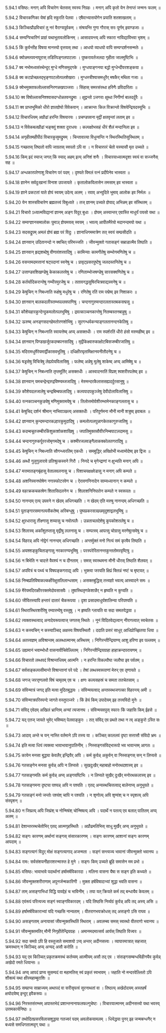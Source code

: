 5.94.1
वसिष्ठः:
मनाग् अपि विचारेण चेतसस् स्वस्य निग्रहः ।
मनाग् अपि कृतो येन तेनाप्तं जन्मनः फलम् ॥


5.94.2
विचारकणिका येषां हृदि स्फुरति पेलवा ।
एषैवाभ्यासयोगेन प्रयाति शतशाखताम् ॥


5.94.3
किञ्चित्प्रौढविचारं तु नरं वैराग्यपूर्वकम् ।
संश्रयन्ति गुणा गौरास् सरः पूर्णम् इवाण्डजाः ॥


5.94.4
सम्यग्विचारिणं प्राज्ञं यथाभूतावलोकिनम् ।
आसादयन्त्य् अपि स्फारा नाविद्याविभवा भृशम् ॥


5.94.5
किं कुर्वन्तीह विषया मानस्यो वृत्तयस् तथा ।
आधयो व्याधयो वापि सम्यग्दर्शनसन्मतेः ॥


5.94.6
क्वोन्नमत्पवनापूरास् तडित्पिङ्गलपाटलाः ।
पुष्करावर्तजलदा गृहीता जालमुष्टिभिः ॥


5.94.7
क्व नभोमध्यसंस्थेन्दुर् मुग्धे मणिसमुद्गके ।
मुग्धयाङ्गनया बद्धो मुग्धेन्दीवरशङ्कया ॥


5.94.8
क्व कटप्रोच्छलद्भृङ्गपटलोत्पलशेखराः ।
मुग्धस्त्रीश्वासमधुरैर् मषकैर् मथिता गजाः ॥


5.94.9
क्वेभमुक्ताफलोल्लासनिरणन्नखपञ्जराः ।
सिंहास् समरसंरब्धा हरिणैः प्रविदारिताः ॥


5.94.10
क्व विषोल्लासनिश्श्वासदग्धोन्नतवनद्रुमाः ।
क्षुद्वन्तो ऽजगराः क्षुब्धा निगीर्णा बालदर्दुरैः ॥


5.94.11
क्व प्राप्तभूमिको धीरो ज्ञातज्ञेयो विवेकवान् ।
आक्रान्तः किल विक्रान्तो विषयेन्द्रियदस्युभिः ॥


5.94.12
विचारधियम् अप्रौढां हरन्ति विषयारयः ।
प्रचण्डपवना मृद्वीं क्षतवृन्तां लताम् इव ॥


5.94.13
न विवेकबलप्रौढां भङ्क्तुं शक्ता दुराधयः ।
कल्पक्षोभसहं धीरं शैलं मन्दानिला इव ॥


5.94.14
अगृहीतमहीपीठं विचारकुसुमद्रुमम् ।
चिन्तावात्या विधुन्वन्ति न स्थिरस्थितिसुस्थितम् ॥


5.94.15
गच्छतस् तिष्ठतो वापि जाग्रतस् स्वपतो ऽपि वा ।
न विचारपरं चेतो यस्यासौ मृत उच्यते ॥


5.94.16
किम् इदं स्याज् जगत् किं स्याद् अहम् इत्य् अनिशं शनैः ।
विचारयाध्यात्मदृशा स्वयं वा सज्जनैस् सह ॥


5.94.17
अन्धकारपरेणाशु विचारेण परं पदम् ।
दृश्यते विमलं रत्नं प्रदीपेनेव भास्वता ॥


5.94.18
ज्ञानेन सर्वदुःखानां विनाश उपजायते ।
कृतालोकविलासेन तमसाम् इव भास्वता ॥


5.94.19
ज्ञाने प्रकटतां याते ज्ञेयं स्वयम् उदेत्य् अलम् ।
रवाव् अभ्युदिते भूमाव् आलोक इव निर्मलः ॥


5.94.20
येन शास्त्रविचारेण ब्रह्मतत्त्वं विबुध्यते ।
तज् ज्ञानम् उच्यते ज्ञेयाद् अभिन्नम् इव संस्थितम् ॥


5.94.21
विचारो ऽध्यात्मविद्यानां ज्ञानम् अङ्ग विदुर् बुधाः ।
ज्ञेयम् अस्यान्तर् एवास्ति माधुर्यं पयसो यथा ॥


5.94.22
सम्यग्ज्ञानसमालोकः पुमाञ् ज्ञेयमयस् स्वयम् ।
भवत्य् आपीतमैरेयो मदानन्दमयो यथा ॥


5.94.23
सदसद्रूपम् अमलं ज्ञेयं ब्रह्म परं विदुः ।
ज्ञानाधिगममात्रेण तत् स्वयं सम्प्रसीदति ॥


5.94.24
ज्ञानवान् उदितानन्दो न क्वचित् परिमज्जति ।
जीवन्मुक्तो गतासङ्गं सम्राडात्मैव तिष्ठति ॥


5.94.25
ज्ञानवान् हृद्यशब्देषु वीणावंशरवादिषु ।
कामिन्याः कामगीतेषु सम्भोगमणितेषु च ॥


5.94.26
वसन्तमदमत्तानां षट्पदानां स्वनेषु च ।
प्रावृट्प्रसरपुष्टेषु जलदस्तनितेषु च ॥


5.94.27
उत्ताण्डवशिखण्डेषु केकाकलरवेषु च ।
रणिताम्भोजषण्डेषु सारसक्वणितेषु च ॥


5.94.28
कर्तर्यादिकरान्तेषु गम्भीरमुरजेषु च ।
ततावनद्धसुषिरचित्रवाद्यस्वनेषु च ॥


5.94.29
केषुचिन् न निबध्नाति रूक्षेषु मधुरेषु च ।
रणितेषु रतिं राम पद्मेष्व् इव निशाकरः ॥


5.94.30
ज्ञानवान् बालकदलीस्तम्भपल्लवपाणिषु ।
चन्दनागुरुमन्दारलतास्तबकसद्मसु ॥


5.94.31
कौशेयहारकुन्देन्दुकमलोत्पलभूमिषु ।
द्रवत्काञ्चनकान्तेषु नितम्बस्तनबाहुषु ॥


5.94.32
ऊरुष्व् अनङ्गसदनहेमतोरणशोभिषु ।
सुरगन्धर्वकन्याङ्गलतानन्दनकेलिषु ॥


5.94.33
केषुचिन् न निबध्नाति स्वायत्तेष्व् अप्य् असक्तधीः ।
राम स्पर्शरतिं धीरो हंसो मरुमहीष्व् इव ॥


5.94.34
ज्ञानवान् पिण्डखर्जूरकदम्बपनसादिषु ।
मृद्वीकेक्ष्वारुकाक्षोटबिसजम्बीरजातिषु ॥


5.94.35
मदिरामधुमैरेयमार्द्वीकासवभूतिषु ।
दधिक्षीरघृतामिक्षानवनीतौदनेषु च ॥


5.94.36
षड्रसेषु विचित्रेषु लेह्यपेयविलासिषु ।
फलेष्व् अन्नेषु मूलेषु शाकेष्व् अप्य् आमिषेषु च ॥


5.94.37
केषुचिन् न निबध्नाति तृप्तमूर्तिर् असक्तधीः ।
आस्वादनरतिं विप्रश् श्वशरीरपलेष्व् इव ॥


5.94.38
ज्ञानवान् यमचन्द्रेन्द्ररुद्रविष्ण्वब्जजादिषु ।
मेरुमन्दरकैलाससह्यदर्दुरसानुषु ॥


5.94.39
कौशेयदलजालेषु चन्द्रबिम्बफलादिषु ।
कल्पपादपकुञ्जेषु देवीदोलाविलासिषु ॥


5.94.40
रत्नकाञ्चनकुड्येषु मणिमुक्तामयेषु च ।
तिलोत्तमोर्वशीरम्भामेनकाङ्गलतासु च ॥


5.94.41
केषुचिद् दर्शनं श्रीमान् नाभिवाञ्छत्य् असक्तधीः ।
परिपूर्णमना मौनी मानी शत्रुष्व् इवाबलः ॥


5.94.42
ज्ञानवान् कुन्दमन्दारकल्हारकुमुदादिषु ।
कमलोत्पलपुन्नागकेतकागुरुजातिषु ॥


5.94.43
कदम्बचूतजम्बीरकिंशुकाशोकशाखिषु ।
जपातिमुक्तसौवीरनिम्बपाटलदामसु ॥


5.94.44
चन्दनागुरुकर्पूररजोमृगमदेषु च ।
कश्मीरजलवङ्गैलाकक्कोलतगरादिषु ॥


5.94.45
केषुचिन् न निबध्नाति सौगन्ध्यरतिम् एकधीः ।
समबुद्धिर् अविक्षोभी मध्वामोदेष्व् इव द्विजः ॥


5.94.46
अब्धौ गुलुगुलारावे प्रतिश्रुत्कस्वने गिरौ ।
निनदे च मृगेन्द्राणां न क्षुभ्यति मनाग् अपि ॥


5.94.47
मत्तमातङ्गबृंहासु वेतालवलनासु च ।
पिशाचयक्षक्ष्वेडासु न मनाग् अपि कम्पते ॥


5.94.48
अशनिस्वनघोषेण नगास्फोटरवेण च ।
ऐरावणनिनादेन साम्यध्यानान् न कम्पते ॥


5.94.49
वहत्क्रकचकाषेण शितासिदलनेन च ।
शिलाशनिनिपातेन कम्पते न स्वरूपतः ॥


5.94.50
नानन्दम् एत्य् उपवने न खेदम् अधिगच्छति ।
न खेदम् एति मरुषु नानन्दम् अधिगच्छति ॥


5.94.51
पूताङ्गारसमानल्पसैकतेष्व् अरिबन्धुषु ।
पुष्पप्रकरसञ्छन्नमृदुशाद्वलभूमिषु ॥


5.94.52
क्षुरधारासु तीक्ष्णासु शय्यासु च नवोत्पलैः ।
उन्नताचलदेशेषु कूपकोशतलेषु च ॥


5.94.53
शिलास्व् अर्कांशुतप्तासु मृद्वीषु ललनासु च ।
सम्पत्स्व् आपत्सु चोग्रासु मरणेषूत्सवेषु च ॥


5.94.54
विहरन्न् अपि नोद्वेगं नानन्दम् अधिगच्छति ।
अन्तर्मुक्तं मनो नित्यं समं कृत्वैव तिष्ठति ॥


5.94.55
अयश्शङ्कुचिताङ्गासु नरकारण्यभूमिषु ।
परस्परेरितानन्तकुन्ततोमरवृष्टिषु ॥


5.94.56
न बिभेति न चादत्ते वैवश्यं न च दीनताम् ।
समस् स्वस्थमना मौनी धीरस् तिष्ठति शैलवत् ॥


5.94.57
अपवित्रं च पथ्यं च विषपङ्कगराद्य् अपि ।
भुक्त्वा जरयति क्षिप्रं क्लिन्नं नष्टं च मृष्टवत् ॥


5.94.58
निम्बप्रतिविषाकल्कक्षीरेक्षुसलिलान्धसाम् ।
असक्तबुद्धिस् तत्त्वज्ञो भवत्य् आस्वादने समः ॥


5.94.59
मैरेयमदिराक्षीररक्तमेदोवसासवैः ।
तुषास्थितृणकेशान्नैर् न हृष्यति न कुप्यति ॥


5.94.60
जीवितस्यापि हन्तारं दातारं चैकरूपया ।
दृशा प्रसादमाधुर्यशालिन्या परिपश्यति ॥


5.94.61
स्थिरास्थिरशरीरेषु रम्यारम्येषु वस्तुषु ।
न हृष्यति ग्लायति वा सदा समतयेद्धया ॥


5.94.62
त्यक्तास्थत्वाद् अनादेयरूपत्वाज् जगतस् स्थितेः ।
नूनं विदितवेद्यत्वान् नीरागत्वात् स्वचेतसः ॥


5.94.63
न कस्यचिन् न कस्याञ्चिद् अक्षस्य विषयस्थितौ ।
ददाति प्रसरं साधुर् आधिप्रोज्झितया धिया ॥


5.94.64
अतत्त्वज्ञम् अविश्रान्तम् अलब्धात्मानम् अस्थिरम् ।
निगिरन्तीन्द्रियाण्य् आशु हरिणा इव पल्लवम् ॥


5.94.65
उह्यमानं भवाम्भोधौ वासनावीचिवेल्लितम् ।
निगिरन्तीन्द्रियग्राहा हाहाक्रन्दपरायणम् ॥


5.94.66
विचारतो लब्धपदं विश्रान्तधियम् आत्मनि ।
न हरन्ति विकल्पौघा जलौघा इव पर्वतम् ॥


5.94.67
सर्वसङ्कल्पसीमान्ते विश्रान्तानां परे पदे ।
तेषां लब्धस्वरूपाणां मेरुर् एव तृणायते ॥


5.94.68
जगज् जरत्तृणलवो विषं चामृतम् एव च ।
क्षणः कल्पसहस्रं च समता ततचेतसाम् ॥


5.94.69
संविन्मात्रं जगद् इति मत्वा मुदितबुद्धयः ।
संविन्मयत्वाद् अन्तस्स्थजगत्का विहरन्त्य् अमी ॥


5.94.70
संविन्मात्रपरिस्पन्दे जागते वस्तुपञ्जरे ।
किं हेयं किम् उपादेयम् इह तत्त्वविदो मुनेः ॥


5.94.71
संविद् एवेदम् अखिलं भ्रान्तिम् अन्यां त्यजानघ ।
संविन्मयवपुस् स्फारः किं जहासि किम् ईहसे ॥


5.94.72
यद् एतज् जायते भूमेर् भविष्यत् पेलवाङ्कुरः ।
तत् संविद् एव प्रथते तथा न त्व् अङ्कुरो ऽस्ति सः ॥


5.94.73
आदाव् अन्ते च यन् नास्ति वर्तमाने ऽपि तस्य या ।
कञ्चित् काललवं दृष्टा सत्तासौ संविदो भ्रमः ॥


5.94.74
इति मत्वा धियं त्यक्त्वा भावाभावानुपातिनीम् ।
निस्सङ्गसंविद्भारूपो भव भावान्तम् आगतः ॥


5.94.75
कायेन मनसा बुद्ध्या केवलैर् इन्द्रियैर् अपि ।
कर्म कुर्वन्न् अकुर्वन् वा निस्सङ्गस् सन् न लिप्यसे ॥


5.94.76
गतसङ्गेन मनसा कुर्वन्न् अपि न लिप्यसे ।
सुखदुःखैर् महाबाहो मनोरथदशास्व् इव ॥


5.94.77
गतसङ्गमतिः कर्म कुर्वन्न् अप्य् अङ्गयष्टिभिः ।
न लिप्यते सुखैर् दुःखैर् मनोरथकलास्व् इव ॥


5.94.78
गतसङ्गमना दृष्ट्या पश्यन्न् अपि न पश्यति ।
एतद् अन्यस्थचित्तत्वाद् बालेनाप्य् अनुभूयते ॥


5.94.79
गतसङ्गं मनो जन्तोः पश्यंश् चापि न पश्यति ।
न शृणोत्य् अपि शृण्वंश् च न स्पृशत्य् अपि संस्पृशन् ॥


5.94.80
न जिघ्रत्य् अपि जिघ्रंश् च नोन्मिषंश् चोन्मिषत्य् अपि ।
पदार्थे न पतत्य् एव बलात् पातितम् अप्य् अलम् ॥


5.94.81
देशान्तरस्थचेतोभिर् एतद् आत्मगृहस्थितैः ।
अप्रौढमतिभिस् साधु मुर्खैर् अप्य् अनुभूयते ॥


5.94.82
सङ्गः कारणम् अर्थानां सङ्गस् संसारकारणम् ।
सङ्गः कारणम् आशानां सङ्गः कारणम् आपदाम् ॥


5.94.83
सङ्गत्यागं विदुर् मोक्षं सङ्गत्यागाद् अजन्मता ।
सङ्गं सन्त्यज्य भावानां जीवन्मुक्तो भवानघ ॥


5.94.84
रामः:
सर्वसंशयनीहारशरन्मारुत हे मुने ।
सङ्गः किम् उच्यते ब्रूहि समासेन मम प्रभो ॥


5.94.85
वसिष्ठः:
भावाभावे पदार्थानां हर्षामर्षविकारदा ।
मलिना वासना यैषा स सङ्ग इति कथ्यते ॥


5.94.86
जीवन्मुक्तशरीराणाम् अपुनर्जन्मकारिणी ।
मुक्ता हर्षविषादाभ्यां शुद्धा भवति वासना ॥


5.94.87
ताम् असङ्गाभिधां विद्धि यावद्देहं च भाविनीम् ।
तया यत् क्रियते कर्म तद् बन्धायैव केवलम् ॥


5.94.88
एवंरूपं परित्यज्य सङ्गं स्वाङ्गविकारदम् ।
यदि तिष्ठसि निर्व्यग्रं कुर्वन्न् अपि तद् अस्य् असि ॥


5.94.89
हर्षामर्षविकाराभ्यां यदि गच्छसि नान्यताम् ।
वीतरागभयक्रोधस् तद् असङ्गो ऽसि राघव ॥


5.94.90
असङ्गताम् अनायासां जीवन्मुक्तस्थितिं स्थिराम् ।
अवलम्ब्य समस् स्वस्थो वीतरागो भवानघ ॥


5.94.91
जीवन्मुक्तमतिर् मौनी निगृहीतेन्द्रियग्रहः ।
अमानमदमात्सर्य आर्यस् तिष्ठति विज्वरः ॥


5.94.92
सदा समग्रे ऽपि हि वस्तुजाते समाशयो ऽप्य् अन्तर् अदीनसत्त्वः ।
व्यापारमात्रात् सहजात् क्रमस्थान् न किञ्चिद् अप्य् अन्यद् असौ करोति ॥


5.94.93
यद् एव किञ्चित् प्रकृतक्रमस्थं कर्तव्यम् आत्मीयम् असौ तद् एव ।
संसङ्गसम्बन्धविहीनयैव कुर्वन्न् अखेदो रमते धियान्तः ॥


5.94.94
अप्य् आपदं प्राप्य सुसम्पदं वा महामतिस् स्वं प्रकृतं स्वभावम् ।
जहाति नो मन्दरवेल्लितो ऽपि शौक्ल्यं यथा क्षीरमहाम्बुराशिः ॥


5.94.95
सम्प्राप्य साम्राज्यम् अथापदं वा सरीसृपत्वं सुरनाथतां वा ।
तिष्ठत्य् अखेदोदयम् अस्तहर्षं क्षयोदयेष्व् इन्दुर् इवैकरूपः ॥


5.94.96
निरस्तसंरम्भम् अपास्तभेदं प्रशान्तनानाफलफल्गुचेष्टः ।
विचारयात्मानम् अदीनसत्त्वो यथा भवस्य् उत्तमकार्यनिष्ठः ॥


5.94.97
तथोदितप्रसरविलासशुद्धया गतज्वरं पदम् अवलोकयामलम् ।
धियेद्धया पुनर् इह जन्मबन्धनैर् न बध्यसे समधिगतात्मदृग् यथा ॥

